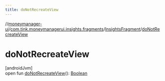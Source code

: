 ```yaml
---
title: doNotRecreateView
---
```

//[moneymanager-ui](../../../index.html)/[com.tink.moneymanagerui.insights.fragments](../index.html)/[InsightsFragment](index.html)/[doNotRecreateView](do-not-recreate-view.html)



# doNotRecreateView



[androidJvm]\
open fun [doNotRecreateView](do-not-recreate-view.html)(): [Boolean](https://kotlinlang.org/api/latest/jvm/stdlib/kotlin/-boolean/index.html)




